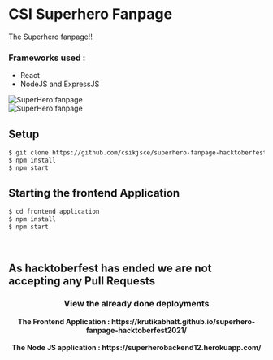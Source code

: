 # CSI Superhero Fanpage
The Superhero fanpage!! <br>
### Frameworks used : 
* React
* NodeJS and ExpressJS

![SuperHero fanpage](https://postimg.cc/jLjfr0GW "Superhero") <br>
![SuperHero fanpage](https://postimg.cc/1gyPLPj2 "Superhero")

## Setup
```sh
$ git clone https://github.com/csikjsce/superhero-fanpage-hacktoberfest2021
$ npm install
$ npm start
```

## Starting the frontend Application
```sh
$ cd frontend_application
$ npm install
$ npm start
```
<br>

## As hacktoberfest has ended we are not accepting any Pull Requests

<center><h3>View the already done deployments</h3>
<b>The Frontend Application : https://krutikabhatt.github.io/superhero-fanpage-hacktoberfest2021/</b><br><br>
<b>The Node JS application : https://superherobackend12.herokuapp.com/</b>
</center>
